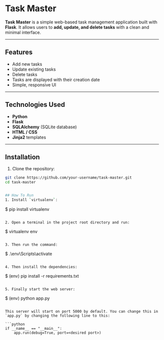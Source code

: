 # Task Master

**Task Master** is a simple web-based task management application built with **Flask**. It allows users to **add, update, and delete tasks** with a clean and minimal interface.

---

## Features

- Add new tasks
- Update existing tasks
- Delete tasks
- Tasks are displayed with their creation date
- Simple, responsive UI

---

## Technologies Used

- **Python**  
- **Flask**  
- **SQLAlchemy** (SQLite database)  
- **HTML / CSS**  
- **Jinja2** templates  

---

## Installation

1. Clone the repository:
```bash
git clone https://github.com/your-username/task-master.git
cd task-master


## How To Run
1. Install `virtualenv`:
```
$ pip install virtualenv
```

2. Open a terminal in the project root directory and run:
```
$ virtualenv env
```

3. Then run the command:
```
$ .\env\Scripts\activate
```

4. Then install the dependencies:
```
$ (env) pip install -r requirements.txt
```

5. Finally start the web server:
```
$ (env) python app.py
```

This server will start on port 5000 by default. You can change this in `app.py` by changing the following line to this:

```python
if __name__ == "__main__":
    app.run(debug=True, port=<desired port>)
```